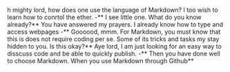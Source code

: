 h mighty lord, how does one use the language of Markdown? I too wish to learn how to conrtol the ether.
  -** I see little one. What do you know already?**
You have answered my prayers. I already know how to type and access webpages
  -** Goooood, mmm. For Markdown, you must know that this is does not require coding per se. Some of its tricks and tasks my stay hidden to you. Is this okay?**
 Aye lord, I am just looking for an easy way to disscuss code and be able to quickly publish.
  -** Then you have done well to choose Markdown. When you use Markdown through Github**
  
